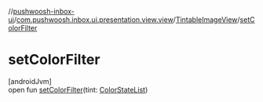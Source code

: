 //[pushwoosh-inbox-ui](../../../index.md)/[com.pushwoosh.inbox.ui.presentation.view.view](../index.md)/[TintableImageView](index.md)/[setColorFilter](set-color-filter.md)

# setColorFilter

[androidJvm]\
open fun [setColorFilter](set-color-filter.md)(tint: [ColorStateList](https://developer.android.com/reference/kotlin/android/content/res/ColorStateList.html))
